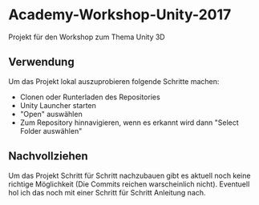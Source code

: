 # Academy-Workshop-Unity-2017
Projekt für den Workshop zum Thema Unity 3D
## Verwendung
Um das Projekt lokal auszuprobieren folgende Schritte machen:
- Clonen oder Runterladen des Repositories
- Unity Launcher starten
- "Open" auswählen
- Zum Repository hinnavigieren, wenn es erkannt wird dann "Select Folder auswählen"

## Nachvollziehen
Um das Projekt Schritt für Schritt nachzubauen gibt es aktuell noch keine richtige Möglichkeit (Die Commits reichen warscheinlich nicht).
Eventuell hol ich das noch mit einer Schritt für Schritt Anleitung nach.

